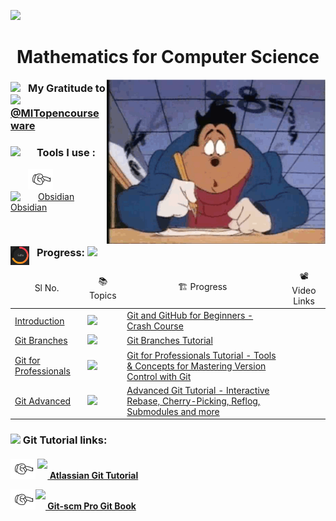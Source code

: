 <img src="readme/background.gif"><br>
<h1 align="center"> Mathematics for Computer Science<br></h1>
<img align="right" width=350px alt="side_sticker" src="readme/studying.gif">
<h3><img src="https://media2.giphy.com/media/dAoHbGjH7k5ZTeQeBI/giphy.gif" width="30px" align="top">⠀My Gratitude to <img src="https://yt3.ggpht.com/ytc/AKedOLRbjuOeNMWaFQT0ACDvy78heZw1E124RPwrXFIW=s900-c-k-c0x00ffffff-no-rj" width=40px align="top"> <a href="https://github.com/freecodecamp">@MITopencourseware</a></h3>
<h3>
	<img src="https://c.tenor.com/ePTe6kEJ1oEAAAAM/hammer.gif" width="30" align="left">⠀Tools I use :
</h3>
	<p style="text-indent: 2em;">
        <img src="readme/bullet.gif" width="40">
        <a href="https://obsidian.md/"><img src="https://i.imgur.com/Wa6wkgS.png" alt="Obsidian" width="35"/> Obsidian</a>
    </p>

<br>
<h3><img align="left" src="readme/progress.gif" width="30">⠀Progress: <img src="https://progress-bar.dev/50?title=2/4"></h3>

<table>
	<thead align="center">
		<tr border: none;>
            <td>Sl No.</td>
			<td>📚 Topics</td>
			<td>🏗️ Progress</td>
			<td>📽️ Video Links</td>
		</tr>
	</thead>
	<tbody>
		<tr>
			<td><a href="https://github.com/driptanil/Math-for-Computer-Science/tree/main/01-Introduction.md">Introduction</a></td>
			<td><img src="https://progress-bar.dev/100?title=✅⠀"> </td>
			<td><a href="https://youtu.be/RGOj5yH7evk">Git and GitHub for Beginners - Crash Course</a></td>
		</tr>
		<tr>
			<td><a href="https://github.com/driptanil/Git-GitHub/tree/main/Git-Branches.md">Git Branches</a></td>
			<td><img src="https://progress-bar.dev/100?title=✅ "> </td>
			<td><a href="https://youtu.be/e2IbNHi4uCI">Git Branches Tutorial</a></td>
		</tr>
		<tr>
			<td><a href="https://github.com/driptanil/Git-GitHub/tree/main/Git-for-Professionals.md">Git for Professionals</a></td>
			<td><img src="https://progress-bar.dev/50?title=🚧⠀"> </td>
			<td><a href="https://youtu.be/Uszj_k0DGsg">Git for Professionals Tutorial - Tools & Concepts for Mastering Version Control with Git</a></td>
		</tr>
		<tr>
			<td><a href="https://github.com/driptanil/Git-GitHub/tree/main/Git-Advanced.md">Git Advanced</a></td>
			<td><img src="https://progress-bar.dev/0?title=⛔⠀"> </td>
			<td><a href="https://youtu.be/qsTthZi23VE">Advanced Git Tutorial - Interactive Rebase, Cherry-Picking, Reflog, Submodules and more</a></td>
		</tr>
	</tbody>
</table>
<p>
	<h3> <img src="https://i.pinimg.com/originals/de/9e/b6/de9eb637d1dac9a77a7f3822ed57ce07.gif" width=40> Git Tutorial links: </h3>
		<h4>
		<p><img src="readme/bullet.gif" width="40"> <a href="https://www.atlassian.com/git/tutorials"><img src="readme/atlassian.png" width=25 align=top> Atlassian Git Tutorial</a>
		</p>
		<p><img src="readme/bullet.gif" width="40"><a href="https://git-scm.com/book/en/v2"><img src="https://upload.wikimedia.org/wikipedia/commons/thumb/3/3f/Git_icon.svg/1024px-Git_icon.svg.png" width=25 align=top> Git-scm Pro Git Book</a>
		</h4></p>
</p>